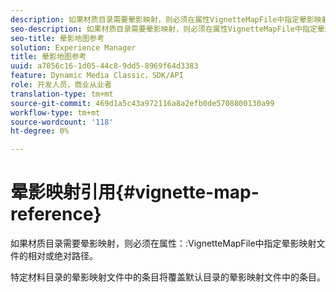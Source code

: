 ```yaml
---
description: 如果材质目录需要晕影映射，则必须在属性VignetteMapFile中指定晕影映射文件的相对或绝对路径。
seo-description: 如果材质目录需要晕影映射，则必须在属性VignetteMapFile中指定晕影映射文件的相对或绝对路径。
seo-title: 晕影地图参考
solution: Experience Manager
title: 晕影地图参考
uuid: a7056c16-1d05-44c8-9dd5-8969f64d3383
feature: Dynamic Media Classic，SDK/API
role: 开发人员，商业从业者
translation-type: tm+mt
source-git-commit: 469d1a5c43a972116a8a2efb0de5708800130a99
workflow-type: tm+mt
source-wordcount: '118'
ht-degree: 0%

---
```



# 晕影映射引用{#vignette-map-reference}

如果材质目录需要晕影映射，则必须在属性：:VignetteMapFile中指定晕影映射文件的相对或绝对路径。

特定材料目录的晕影映射文件中的条目将覆盖默认目录的晕影映射文件中的条目。
